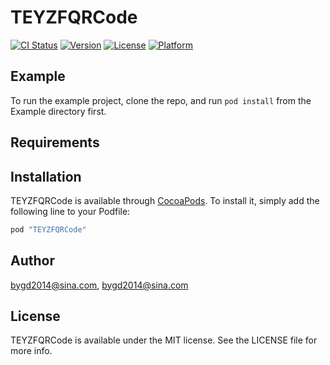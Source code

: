 # TEYZFQRCode

[![CI Status](http://img.shields.io/travis/bygd2014@sina.com/TEYZFQRCode.svg?style=flat)](https://travis-ci.org/bygd2014@sina.com/TEYZFQRCode)
[![Version](https://img.shields.io/cocoapods/v/TEYZFQRCode.svg?style=flat)](http://cocoapods.org/pods/TEYZFQRCode)
[![License](https://img.shields.io/cocoapods/l/TEYZFQRCode.svg?style=flat)](http://cocoapods.org/pods/TEYZFQRCode)
[![Platform](https://img.shields.io/cocoapods/p/TEYZFQRCode.svg?style=flat)](http://cocoapods.org/pods/TEYZFQRCode)

## Example

To run the example project, clone the repo, and run `pod install` from the Example directory first.

## Requirements

## Installation

TEYZFQRCode is available through [CocoaPods](http://cocoapods.org). To install
it, simply add the following line to your Podfile:

```ruby
pod "TEYZFQRCode"
```

## Author

bygd2014@sina.com, bygd2014@sina.com

## License

TEYZFQRCode is available under the MIT license. See the LICENSE file for more info.
